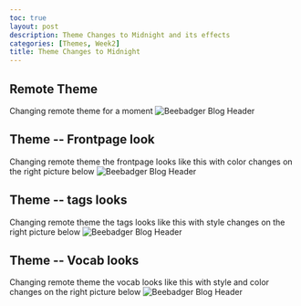 ```yaml
---
toc: true
layout: post
description: Theme Changes to Midnight and its effects
categories: [Themes, Week2]
title: Theme Changes to Midnight
---
```



## Remote Theme
Changing remote theme for a moment
<img src="{{site.baseurl}}/images/themes_changes.jpg" alt="Beebadger Blog Header">


## Theme -- Frontpage look
Changing remote theme the frontpage looks like this with color changes on the right picture below
<img src="{{site.baseurl}}/images/themes_frontpage.jpg" alt="Beebadger Blog Header">

## Theme -- tags looks
Changing remote theme the tags looks like this with style changes  on the right picture below
<img src="{{site.baseurl}}/images/themes_tags.jpg" alt="Beebadger Blog Header">

## Theme -- Vocab looks
Changing remote theme the vocab looks like this with style and color changes  on the right picture below
<img src="{{site.baseurl}}/images/themes_vocab.jpg" alt="Beebadger Blog Header">

